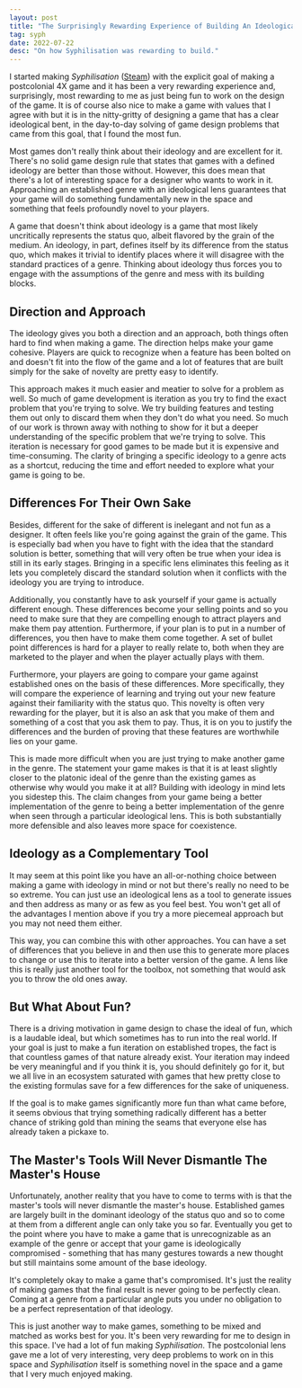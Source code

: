 ```yaml
---
layout: post
title: "The Surprisingly Rewarding Experience of Building An Ideological Game"
tag: syph
date: 2022-07-22
desc: "On how Syphilisation was rewarding to build."
---
```


I started making *Syphilisation* ([Steam](https://store.steampowered.com/app/1712530/Nikhil_Murthys_Syphilisation/)) with the explicit goal of making a postcolonial 4X game and it has been a very rewarding experience and, surprisingly, most rewarding to me as just being fun to work on the design of the game. It is of course also nice to make a game with values that I agree with but it is in the nitty-gritty of designing a game that has a clear ideological bent, in the day-to-day solving of game design problems that came from this goal, that I found the most fun.

Most games don't really think about their ideology and are excellent for it. There's no solid game design rule that states that games with a defined ideology are better than those without. However, this does mean that there's a lot of interesting space for a designer who wants to work in it. Approaching an established genre with an ideological lens guarantees that your game will do something fundamentally new in the space and something that feels profoundly novel to your players.

A game that doesn't think about ideology is a game that most likely uncritically represents the status quo, albeit flavored by the grain of the medium. An ideology, in part, defines itself by its difference from the status quo, which makes it trivial to identify places where it will disagree with the standard practices of a genre. Thinking about ideology thus forces you to engage with the assumptions of the genre and mess with its building blocks.

## Direction and Approach

The ideology gives you both a direction and an approach, both things often hard to find when making a game. The direction helps make your game cohesive. Players are quick to recognize when a feature has been bolted on and doesn't fit into the flow of the game and a lot of features that are built simply for the sake of novelty are pretty easy to identify.

This approach makes it much easier and meatier to solve for a problem as well. So much of game development is iteration as you try to find the exact problem that you're trying to solve. We try building features and testing them out only to discard them when they don't do what you need. So much of our work is thrown away with nothing to show for it but a deeper understanding of the specific problem that we're trying to solve. This iteration is necessary for good games to be made but it is expensive and time-consuming. The clarity of bringing a specific ideology to a genre acts as a shortcut, reducing the time and effort needed to explore what your game is going to be.

## Differences For Their Own Sake

Besides, different for the sake of different is inelegant and not fun as a designer. It often feels like you're going against the grain of the game. This is especially bad when you have to fight with the idea that the standard solution is better, something that will very often be true when your idea is still in its early stages. Bringing in a specific lens eliminates this feeling as it lets you completely discard the standard solution when it conflicts with the ideology you are trying to introduce.

Additionally, you constantly have to ask yourself if your game is actually different enough. These differences become your selling points and so you need to make sure that they are compelling enough to attract players and make them pay attention. Furthermore, if your plan is to put in a number of differences, you then have to make them come together. A set of bullet point differences is hard for a player to really relate to, both when they are marketed to the player and when the player actually plays with them.

Furthermore, your players are going to compare your game against established ones on the basis of these differences. More specifically, they will compare the experience of learning and trying out your new feature against their familiarity with the status quo. This novelty is often very rewarding for the player, but it is also an ask that you make of them and something of a cost that you ask them to pay. Thus, it is on you to justify the differences and the burden of proving that these features are worthwhile lies on your game.

This is made more difficult when you are just trying to make another game in the genre. The statement your game makes is that it is at least slightly closer to the platonic ideal of the genre than the existing games as otherwise why would you make it at all? Building with ideology in mind lets you sidestep this. The claim changes from your game being a better implementation of the genre to being a better implementation of the genre when seen through a particular ideological lens. This is both substantially more defensible and also leaves more space for coexistence.

## Ideology as a Complementary Tool

It may seem at this point like you have an all-or-nothing choice between making a game with ideology in mind or not but there's really no need to be so extreme. You can just use an ideological lens as a tool to generate issues and then address as many or as few as you feel best. You won't get all of the advantages I mention above if you try a more piecemeal approach but you may not need them either.

This way, you can combine this with other approaches. You can have a set of differences that you believe in and then use this to generate more places to change or use this to iterate into a better version of the game. A lens like this is really just another tool for the toolbox, not something that would ask you to throw the old ones away.

## But What About Fun?

There is a driving motivation in game design to chase the ideal of fun, which is a laudable ideal, but which sometimes has to run into the real world. If your goal is just to make a fun iteration on established tropes, the fact is that countless games of that nature already exist. Your iteration may indeed be very meaningful and if you think it is, you should definitely go for it, but we all live in an ecosystem saturated with games that hew pretty close to the existing formulas save for a few differences for the sake of uniqueness.

If the goal is to make games significantly more fun than what came before, it seems obvious that trying something radically different has a better chance of striking gold than mining the seams that everyone else has already taken a pickaxe to.

## The Master's Tools Will Never Dismantle The Master's House

Unfortunately, another reality that you have to come to terms with is that the master's tools will never dismantle the master's house. Established games are largely built in the dominant ideology of the status quo and so to come at them from a different angle can only take you so far. Eventually you get to the point where you have to make a game that is unrecognizable as an example of the genre or accept that your game is ideologically compromised - something that has many gestures towards a new thought but still maintains some amount of the base ideology.

It's completely okay to make a game that's compromised. It's just the reality of making games that the final result is never going to be perfectly clean. Coming at a genre from a particular angle puts you under no obligation to be a perfect representation of that ideology.

This is just another way to make games, something to be mixed and matched as works best for you. It's been very rewarding for me to design in this space. I've had a lot of fun making *Syphilisation*. The postcolonial lens gave me a lot of very interesting, very deep problems to work on in this space and *Syphilisation* itself is something novel in the space and a game that I very much enjoyed making.